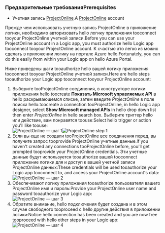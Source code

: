 ### <a name="prerequisites"></a><span data-ttu-id="54047-101">Предварительные требования</span><span class="sxs-lookup"><span data-stu-id="54047-101">Prerequisites</span></span>
* <span data-ttu-id="54047-102">Учетная запись [ProjectOnline](https://products.office.com/Project/project-online-with-project-for-office-365).</span><span class="sxs-lookup"><span data-stu-id="54047-102">A [ProjectOnline](https://products.office.com/Project/project-online-with-project-for-office-365) account</span></span> 

<span data-ttu-id="54047-103">Прежде чем использовать учетную запись ProjectOnline в приложение логики, необходимо авторизовать hello логику приложения tooconnect tooyour ProjectOnline учетной записи.</span><span class="sxs-lookup"><span data-stu-id="54047-103">Before you can use your ProjectOnline account in a Logic app, you must authorize hello Logic app tooconnect tooyour ProjectOnline account.</span></span> <span data-ttu-id="54047-104">К счастью это легко из можно сделать в приложении логику на портале Azure hello.</span><span class="sxs-lookup"><span data-stu-id="54047-104">Fortunately, you can do this easily from within your Logic app on hello Azure Portal.</span></span> 

<span data-ttu-id="54047-105">Ниже приведены шаги tooauthorize hello вашей логику приложения tooconnect tooyour ProjectOnline учетной записи.</span><span class="sxs-lookup"><span data-stu-id="54047-105">Here are hello steps tooauthorize your Logic app tooconnect tooyour ProjectOnline account:</span></span>

1. <span data-ttu-id="54047-106">Выберите tooProjectOnline соединения, в конструкторе логики приложения hello toocreate **Показать Microsoft управляемых API** в hello раскрывающемся списке, затем введите *ProjectOnline* в поле поиска hello.</span><span class="sxs-lookup"><span data-stu-id="54047-106">toocreate a connection tooProjectOnline, in hello Logic app designer, select **Show Microsoft managed APIs** in hello drop down list then enter *ProjectOnline* in hello search box.</span></span> <span data-ttu-id="54047-107">Выберите триггер hello или действие, вам понравятся toouse:</span><span class="sxs-lookup"><span data-stu-id="54047-107">Select hello trigger or action you'll like toouse:</span></span>  
   <span data-ttu-id="54047-108">![ProjectOnline — шаг 1](./media/connectors-create-api-projectonline/projectonline-1.png)</span><span class="sxs-lookup"><span data-stu-id="54047-108">![ProjectOnline step 1](./media/connectors-create-api-projectonline/projectonline-1.png)</span></span>
2. <span data-ttu-id="54047-109">Если вы еще не создали tooProjectOnline все соединения перед, вы получите запрос tooprovide ProjectOnline учетные данные.</span><span class="sxs-lookup"><span data-stu-id="54047-109">If you haven't created any connections tooProjectOnline before, you'll get prompted tooprovide your ProjectOnline credentials.</span></span> <span data-ttu-id="54047-110">Эти учетные данные будут используется tooauthorize вашей tooconnect приложение логики для и доступ к вашей учетной записи ProjectOnline данных:</span><span class="sxs-lookup"><span data-stu-id="54047-110">These credentials will be used tooauthorize your Logic app tooconnect to, and access your ProjectOnline account's data:</span></span>  
   ![ProjectOnline — шаг 2](./media/connectors-create-api-projectonline/projectonline-2.png)
3. <span data-ttu-id="54047-112">Обеспечивают логику приложения tooauthorize пользователя вашего ProjectOnline имя и пароль:</span><span class="sxs-lookup"><span data-stu-id="54047-112">Provide your ProjectOnline user name and password tooauthorize your Logic app:</span></span>  
   ![ProjectOnline — шаг 3](./media/connectors-create-api-projectonline/projectonline-3.png)   
4. <span data-ttu-id="54047-114">Обратите внимание, hello подключения будет создана и в этом случае свободного tooproceed с hello другие действия в приложении логики:</span><span class="sxs-lookup"><span data-stu-id="54047-114">Notice hello connection has been created and you are now free tooproceed with hello other steps in your Logic app:</span></span>  
   ![ProjectOnline — шаг 4](./media/connectors-create-api-projectonline/projectonline-4.png)   

